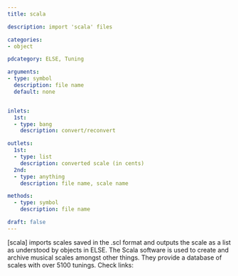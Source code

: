 ```yaml
---
title: scala

description: import 'scala' files

categories:
- object

pdcategory: ELSE, Tuning

arguments:
- type: symbol
  description: file name
  default: none


inlets:
  1st:
  - type: bang
    description: convert/reconvert

outlets:
  1st:
  - type: list
    description: converted scale (in cents)
  2nd:
  - type: anything
    description: file name, scale name

methods:
  - type: symbol
    description: file name

draft: false
---
```


[scala] imports scales saved in the .scl format and outputs the scale as a list as understood by objects in ELSE. The Scala software is used to create and archive musical scales amongst other things. They provide a database of scales with over 5100 tunings. Check links:
